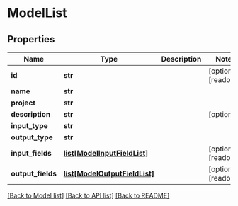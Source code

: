 # ModelList

## Properties
Name | Type | Description | Notes
------------ | ------------- | ------------- | -------------
**id** | **str** |  | [optional] [readonly] 
**name** | **str** |  | 
**project** | **str** |  | 
**description** | **str** |  | [optional] 
**input_type** | **str** |  | 
**output_type** | **str** |  | 
**input_fields** | [**list[ModelInputFieldList]**](ModelInputFieldList.md) |  | [optional] [readonly] 
**output_fields** | [**list[ModelOutputFieldList]**](ModelOutputFieldList.md) |  | [optional] [readonly] 

[[Back to Model list]](../README.md#documentation-for-models) [[Back to API list]](../README.md#documentation-for-api-endpoints) [[Back to README]](../README.md)


